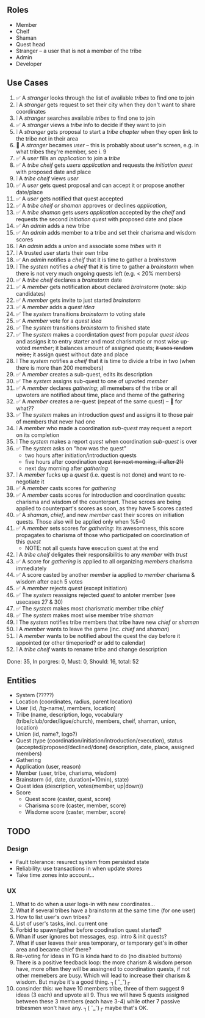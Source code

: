 ## Roles

-   Member
-   Cheif
-   Shaman
-   Quest head
-   Stranger – a user that is not a member of the tribe
-   Admin
-   Developer

## Use Cases

1.  ✅ A _stranger_ looks through the list of available _tribes_ to find one to join
2.  ❕ A _stranger_ gets request to set their city when they don't want to share coordinates
3.  ❕ A _stranger_ searches available _tribes_ to find one to join
4.  ✅ A _stranger_ views a _tribe_ info to decide if they want to join
5.  ❕ A _stranger_ gets proposal to start a _tribe chapter_ when they open link to the tribe not in
    their area
6.  🤔 A _stranger_ becames _user_ ­– this is probably about user's screen, e.g. in what tribes
    they're member, see i. 9
7.  ✅ A _user_ fills an _application_ to join a _tribe_
8.  ✅ A _tribe cheif_ gets _users_ _application_ and requests the _initiation quest_ with
    proposed date and place
9.  ❕ A _tribe cheif_ views _user_
10. ✅ A _user_ gets quest proposal and can accept it or propose another date/place
11. ✅ A _user_ gets notified that quest accepted
12. ✅ A _tribe cheif or shaman_ approves or declines _application_,
13. ✅ A _tribe shaman_ gets _users_ _application_ accepted by the _cheif_ and requests the
    second _initiation quest_ with proposed date and place
14. ✅ An _admin_ adds a new tribe
15. ✅ An _admin_ adds member to a tribe and set their charisma and wisdom scores
16. ❕ An _admin_ adds a _union_ and associate some _tribes_ with it
17. ❕ A trusted _user_ starts their own tribe
18. ✅ An _admin_ notifies a _cheif_ that it is time to gather a _brainstorm_
19. ❕ The _system_ notifies a _cheif_ that it is time to gather a _brainstorm_ when there is not very
    much ongoing quests left (e.g. < 20% members)
20. ✅ A _tribe cheif_ declares a _brainstorm_ date
21. ✅ A _member_ gets notification about declared _brainstorm_ (note: skip candidates)
22. ✅ A _member_ gets invite to just started _brainstorm_
23. ✅ A _member_ adds a _quest idea_
24. ✅ The _system_ transitions _brainstorm_ to voting state
25. ✅ A _member_ vote for a _quest idea_
26. ✅ The _system_ transitions _brainstorm_ to finished state
27. ✅ The _system_ makes a coordintation _quest_ from popular _quest ideas_ and assigns it to entry
    starter and most charismatic or most wise up-voted _member_; it balances amount of assigned
    quests; ~~it uses random noise;~~ it assign quest without date and place
28. ❕ The _system_ notifies a _cheif_ that it is time to divide a tribe in two (when there is more
    than 200 memebers)
29. ✅ A _member_ creates a sub-quest, edits its description
30. ✅ The _system_ assigns sub-quest to one of upvoted _member_
31. ✅ A _member_ declares _gathering_; all memebers of the tribe or all upwoters are notified about
    time, place and theme of the gathering
32. ✅ A _member_ creates a re-quest (repeat of the same quest) – 🤔 for what??
33. ✅ The _system_ makes an introduction _quest_ and assigns it to those pair of members that never
    had one
34. ❕ A _member_ who made a coordination _sub-quest_ may request a report on its completion
35. ❕ The _system_ makes a report _quest_ when coordination _sub-quest_ is over
36. ✅ The _system_ asks on "how was the quest"
    -   two hours after initiation/introduction quests
    -   five hours after coordination quest ~~(or next morning, if after 21)~~
    -   next day morning after _gathering_
37. ❕ A _member_ fucks up a _quest_ (i.e. quest is not done) and want to re-negotiate it
38. ✅ A _member_ casts scores for _gathering_
39. ✅ A _member_ casts scores for introduction and coordination quests: charisma and wisdom of the
    counterpart. These scroes are being applied to counterpart's scores as soon, as they have 5
    scores casted
40. ✅ A _shaman_, _chief_, and new _member_ cast their scores on initiation quests. Those also will be
    applied only when %5=0
41. ✅ A _member_ sets scores for _gathering_: its awesomness, this score propagates to
    charisma of those who participated on coordination of this _quest_
    -   NOTE: not all quests have execution quest at the end
42. ❕ A _tribe cheif_ deligates their responsibilitis to any _member_ with _trust_
43. ✅ A score for _gathering_ is applied to all organizing _members_ charisma immediately
44. ✅ A score casted by another _member_ ia applied to _member_ charisma & wisdom after each 5 votes
45. ✅ A _member_ rejects _quest_ (except initiation)
46. ✅ The _system_ reassigns rejected _quest_ to antoter member (see usecases 27 & 30)
47. ✅ The _system_ makes most charismatic member tribe _chief_
48. ✅ The _system_ makes most wise member tribe _shaman_
49. ❕ The _system_ notifies tribe members that tribe have new _chief_ or _shaman_
50. ❕ A _member_ wants to leave the game (inc. _chief_ and _shaman_)
51. ❕ A _member_ wants to be notified about the quest the day before it appointed (or other
    timeperiod? or add to calendar)
52. ❕ A _tribe cheif_ wants to rename tribe and change description

Done: 35, In porgres: 0, Must: 0, Should: 16, total: 52

## Entities

-   System (?????)
-   Location (coordinates, radius, parent location)
-   User (id, /tg-name/, members, location)
-   Tribe (name, description, logo, vocabulary (tribe/club/order/ligue/church), members, cheif,
    shaman, union, location)
-   Union (id, name?, logo?)
-   Quest (type (coordination/initiation/introduction/execution), status
    (accepted/proposed/declined/done) description, date, place, assigned members)
-   Gathering
-   Application (user, reason)
-   Member (user, tribe, charisma, wisdom)
-   Brainstorm (id, date, duration(=10min), state)
-   Quest idea (description, votes(member, up|down))
-   Score
    -   Quest score (caster, quest, score)
    -   Charisma score (caster, member, score)
    -   Wisdome score (caster, member, score)

## TODO

### Design

-   Fault tolerance: resurect system from persisted state
-   Reliability: use transactions in when update stores
-   Take time zones into account...

### UX

1.  What to do when a user logs-in with new coordinates...
2.  What if several tribes have a brainstorm at the same time (for one user)
3.  How to list user's own tribes?
4.  List of user's tasks, incl. current one
5.  Forbid to spawn/gather before coodination quest started?
6.  Whan if user ignores bot messages, esp. intro & init quests?
7.  What if user leaves their area temporary, or temporary get's in other area and became chief
    there?
8.  Re-voting for ideas in TG is kinda hard to do (no disabled buttons)
9.  There is a positive feedback loop: the more charism & wisdom person have, more often they will be
    assingned to coordination quests, if not other memebers are busy. Which will lead to increase
    their charism & wisdom. But maybe it's a good thing. ┐( ˘_˘)┌
10. consinder this: we have 10 members tribe, three of them suggest 9 ideas (3 each) and upvote all 9. Thus we will have 5 quests assigned between these 3 members (each have 3-4) while other 7
    passive tribesmen won't have any. ┐( ˘_˘)┌ maybe that's OK.
